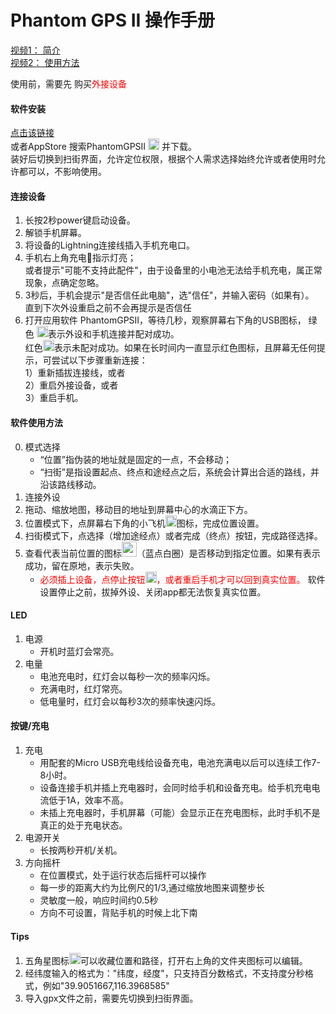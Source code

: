 Phantom GPS II 操作手册
==== 
[视频1： 简介](https://v.youku.com/v_show/id_XNDY1MjIwMDg4OA==.html)<br>
[视频2： 使用方法](https://v.youku.com/v_show/id_XNDY1MzU2MDMwOA==.html)<br>

使用前，需要先 购买<font  color="red">外接设备</font><br>
#### 软件安装
   [点击该链接](https://apps.apple.com/cn/app/phantomgpsii/id1484343559) <br>或者AppStore 搜索PhantomGPSII <img src="http://phantomgps.com/assets/icon-83.5@2x.png" width="18"> 并下载。<br>装好后切换到扫街界面，允许定位权限，根据个人需求选择始终允许或者使用时允许都可以，不影响使用。


#### 连接设备
1.	长按2秒power键启动设备。<br>
2.	解锁手机屏幕。<br>
2.	将设备的Lightning连接线插入手机充电口。<br>
4.	手机右上角充电🔋指示灯亮；<br>
	或者提示"可能不支持此配件"，由于设备里的小电池无法给手机充电，属正常现象，点确定忽略。<br>
5.	3秒后，手机会提示"是否信任此电脑"，选"信任"，并输入密码（如果有）。<br>
	直到下次外设重启之前不会再提示是否信任<br>
6.	打开应用软件 PhantomGPSII，等待几秒，观察屏幕右下角的USB图标， 绿色 <img src="http://phantomgps.com/assets/connected@2x.png" width="18">表示外设和手机连接并配对成功。<br>
红色<img src="http://phantomgps.com/assets/disconnected@2x.png" width="18">表示未配对成功。如果在长时间内一直显示红色图标，且屏幕无任何提示，可尝试以下步骤重新连接：<br>
	1）重新插拔连接线，或者<br>
	2）重启外接设备，或者<br>
	3）重启手机。<br>
	
#### 软件使用方法<br>
0.	模式选择
	- “位置”指伪装的地址就是固定的一点，不会移动；
	- “扫街”是指设置起点、终点和途经点之后，系统会计算出合适的路线，并沿该路线移动。
1.	连接外设
2.	拖动、缩放地图，移动目的地址到屏幕中心的水滴正下方。
3.	位置模式下，点屏幕右下角的小飞机<img src="http://phantomgps.com/assets/flyto_2.png" width="18">图标，完成位置设置。
4.	扫街模式下，点选择（增加途经点）或者完成（终点）按钮，完成路径选择。
5.	查看代表当前位置的图标<img src="http://phantomgps.com/assets/bluecycle.png" width="24">（蓝点白圈）是否移动到指定位置。如果有表示成功，留在原地，表示失败。<br>
	- <font  color="red">必须插上设备，点停止按钮<img src="http://phantomgps.com/assets/stop@2x.png" width="18">，或者重启手机才可以回到真实位置。</font>
	软件设置停止之前，拔掉外设、关闭app都无法恢复真实位置。<br>

#### LED
1.	电源
	- 开机时蓝灯会常亮。<br>
2.	电量
	- 电池充电时，红灯会以每秒一次的频率闪烁。<br>
	- 充满电时，红灯常亮。<br>
	- 低电量时，红灯会以每秒3次的频率快速闪烁。<br>

#### 按键/充电
1.	充电
	- 用配套的Micro USB充电线给设备充电，电池充满电以后可以连续工作7-8小时。<br>
	- 设备连接手机并插上充电器时，会同时给手机和设备充电。给手机充电电流低于1A，效率不高。<br>
	- 未插上充电器时，手机屏幕（可能）会显示正在充电图标，此时手机不是真正的处于充电状态。<br>
2.	电源开关
	- 长按两秒开机/关机。<br>
3.	方向摇杆<br>
	- 在位置模式，处于运行状态后摇杆可以操作<br>
	- 每一步的距离大约为比例尺的1/3,通过缩放地图来调整步长<br>
	- 灵敏度一般，响应时间约0.5秒<br>
	- 方向不可设置，背贴手机的时候上北下南<br>	
	
#### Tips
1.	五角星图标<img src="http://phantomgps.com/assets/star.png" width="18">可以收藏位置和路径，打开右上角的文件夹图标可以编辑。
2.	经纬度输入的格式为："纬度，经度"，只支持百分数格式，不支持度分秒格式，例如"39.9051667,116.3968585"
3.	导入gpx文件之前，需要先切换到扫街界面。<br>

